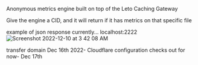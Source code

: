  Anonymous metrics engine built on top of the Leto Caching Gateway
 
 Give the engine a CID, and it will return if it has metrics on that specific file

example of json response currently... localhost:2222
![Screenshot 2022-12-10 at 3 42 08 AM](https://user-images.githubusercontent.com/30084404/206844865-488ff7d9-969c-44fe-9671-63e6d7140b38.png)

transfer domain Dec 16th 2022- Cloudflare configuration checks out for now- Dec 17th
